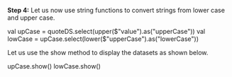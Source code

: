 

**Step 4:** Let us now use string functions to convert strings from lower case and upper case.

val upCase = quoteDS.select(upper($"value").as("upperCase"))
val lowCase = upCase.select(lower($"upperCase").as("lowerCase"))

Let us use the show method to display the datasets as shown below.

upCase.show()
lowCase.show()


 


